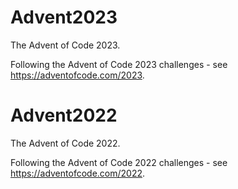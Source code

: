 # Advent2023
The Advent of Code 2023.

Following the Advent of Code 2023 challenges - see https://adventofcode.com/2023.

# Advent2022
The Advent of Code 2022.

Following the Advent of Code 2022 challenges - see https://adventofcode.com/2022.
